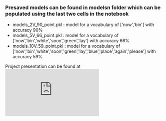### Presaved models can be found in modelsn folder which can be populated using the last two cells in the notebook

* models_2V_90_point.pkl : model for a vocabulary of ['now','bin'] with accuracy 90%
* models_5V_66_point.pkl : model for a vocabulary of ['now','bin','white','soon','green','lay'] with accuracy 66%
* models_10V_59_point.pkl : model for a vocabulary of ['now','bin','white','soon','green','lay','blue','place','again','please'] with accuracy 59%

Project presentation can be found at ![alt text](https://github.com/IsuruPabasara/LipRead/blob/main/Project%20Presentation.pdf)
